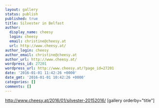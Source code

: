 ```yaml
---
layout: gallery
status: publish
published: true
title: Silvester in Belfast
author:
  display_name: cheesy
  login: cheesy
  email: christine@cheesy.at
  url: http://www.cheesy.at/
author_login: cheesy
author_email: christine@cheesy.at
author_url: http://www.cheesy.at/
wordpress_id: 27201
wordpress_url: http://www.cheesy.at/?page_id=27201
date: '2016-01-01 11:42:26 +0000'
date_gmt: '2016-01-01 10:42:26 +0000'
categories: []
comments: []
---
```

http://www.cheesy.at/2016/01/silvester-20152016/
[gallery orderby="title"]
